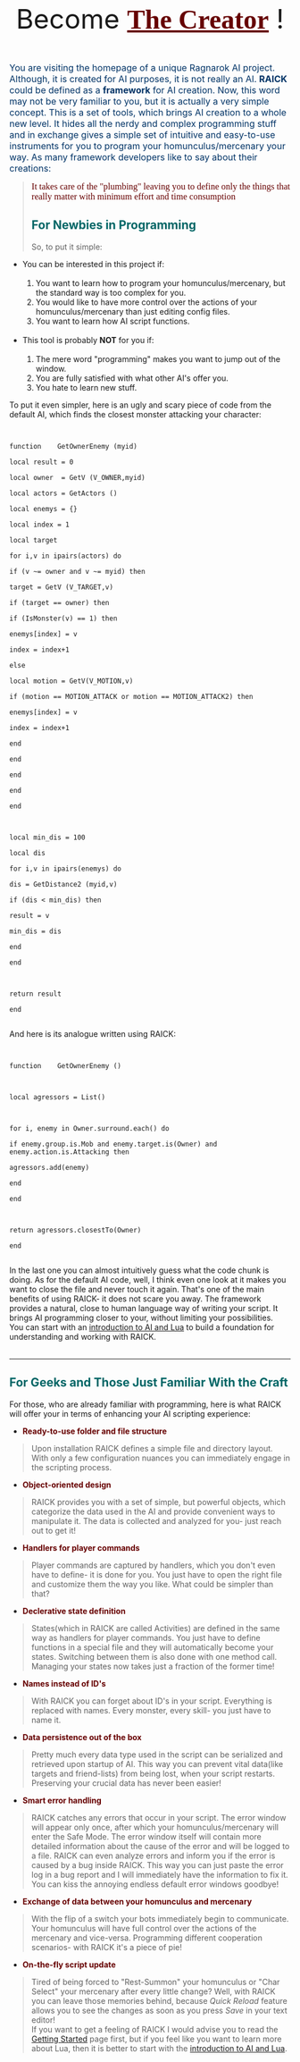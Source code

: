 <p align='middle'>
<br>
<font size='7'>Become <font color='#660000' face='Century Gothic'><u><b>The Creator</b></u></font> !</font>
<br>
<br>
<br>
<p align='left'>
<font color='#003366' size='3'>
You are visiting the homepage of a unique Ragnarok AI project. Although, it is created for AI purposes, it is not really an AI. <b>RAICK</b> could be defined as a <b>framework</b> for AI creation. Now, this word may not be very familiar to you, but it is actually a very simple concept. This is a set of tools, which brings AI creation to a whole new level. It hides all the nerdy and complex programming stuff and in exchange gives a simple set of intuitive and easy-to-use instruments for you to program your homunculus/mercenary your way. As many framework developers like to say about their creations:<font color='#660000' size='3' face='Book Antiqua'>
<blockquote>It takes care of the "plumbing" leaving you to define only the things that really matter with minimum effort and time consumption</font></font>
<h2><font color='#006666'>For Newbies in Programming</font></h2>
So, to put it simple:<br>
</blockquote><ul><li>You can be interested in this project if:<br><br>
<ol><li>You want to learn how to program your homunculus/mercenary, but the standard way is too complex for you.<br>
</li><li>You would like to have more control over the actions of your homunculus/mercenary than just editing config files.<br>
</li><li>You want to learn how AI script functions.<br><br>
</li></ol></li><li>This tool is probably <b>NOT</b> for you if:<br><br>
<ol><li>The mere word "programming" makes you want to jump out of the window.<br>
</li><li>You are fully satisfied with what other AI's offer you.<br>
</li><li>You hate to learn new stuff.</li></ol></li></ul>

To put it even simpler, here is an ugly and scary piece of code from the default AI, which finds the closest monster attacking your character:<br>
<pre><code><br>
function    GetOwnerEnemy (myid)<br>
local result = 0<br>
local owner  = GetV (V_OWNER,myid)<br>
local actors = GetActors ()<br>
local enemys = {}<br>
local index = 1<br>
local target<br>
for i,v in ipairs(actors) do<br>
if (v ~= owner and v ~= myid) then<br>
target = GetV (V_TARGET,v)<br>
if (target == owner) then<br>
if (IsMonster(v) == 1) then<br>
enemys[index] = v<br>
index = index+1<br>
else<br>
local motion = GetV(V_MOTION,v)<br>
if (motion == MOTION_ATTACK or motion == MOTION_ATTACK2) then<br>
enemys[index] = v<br>
index = index+1<br>
end<br>
end<br>
end<br>
end<br>
end<br>
<br>
local min_dis = 100<br>
local dis<br>
for i,v in ipairs(enemys) do<br>
dis = GetDistance2 (myid,v)<br>
if (dis &lt; min_dis) then<br>
result = v<br>
min_dis = dis<br>
end<br>
end<br>
<br>
return result<br>
end<br>
</code></pre>
And here is its analogue written using RAICK:<br>
<pre><code><br>
function    GetOwnerEnemy ()<br>
<br>
local agressors = List()<br>
<br>
for i, enemy in Owner.surround.each() do<br>
if enemy.group.is.Mob and enemy.target.is(Owner) and enemy.action.is.Attacking then<br>
agressors.add(enemy)<br>
end<br>
end<br>
<br>
return agressors.closestTo(Owner)<br>
end<br>
</code></pre>
In the last one you can almost intuitively guess what the code chunk is doing. As for the default AI code, well, I think even one look at it makes you want to close the file and never touch it again. That's one of the main benefits of using RAICK- it does not scare you away. The framework provides a natural, close to human language way of writing your script. It brings AI programming closer to your, without limiting your possibilities.<br>
You can start with an <a href='Lua.md'>introduction to AI and Lua</a> to build a foundation for understanding and working with RAICK.<br><br>
<hr />
<h2><font color='#006666'>For Geeks and Those Just Familiar With the Craft</font></h2>
For those, who are already familiar with programming, here is what RAICK will offer your in terms of enhancing your AI scripting experience:<br>
<ul><li><font color='#660000'><b>Ready-to-use folder and file structure</b></font>
</li></ul><blockquote>Upon installation RAICK defines a simple file and directory layout. With only a few configuration nuances you can immediately engage in the scripting process.<br>
</blockquote><ul><li><font color='#660000'><b>Object-oriented design</b></font>
</li></ul><blockquote>RAICK provides you with a set of simple, but powerful objects, which categorize the data used in the AI and provide convenient ways to manipulate it. The data is collected and analyzed for you- just reach out to get it!<br>
</blockquote><ul><li><font color='#660000'><b>Handlers for player commands</b></font>
</li></ul><blockquote>Player commands are captured by handlers, which you don't even have to define- it is done for you. You just have to open the right file and customize them the way you like. What could be simpler than that?<br>
</blockquote><ul><li><font color='#660000'><b>Declerative state definition</b></font>
</li></ul><blockquote>States(which in RAICK are called Activities) are defined in the same way as handlers for player commands. You just have to define functions in a special file and they will automatically become your states. Switching between them is also done with one method call. Managing your states now takes just a fraction of the former time!<br>
</blockquote><ul><li><font color='#660000'><b>Names instead of ID's</b></font>
</li></ul><blockquote>With RAICK you can forget about ID's in your script. Everything is replaced with names. Every monster, every skill- you just have to name it.<br>
</blockquote><ul><li><font color='#660000'><b>Data persistence out of the box</b></font>
</li></ul><blockquote>Pretty much every data type used in the script can be serialized and retrieved upon startup of AI. This way you can prevent vital data(like targets and friend-lists) from being lost, when your script restarts. Preserving your crucial data has never been easier!<br>
</blockquote><ul><li><font color='#660000'><b>Smart error handling</b></font>
</li></ul><blockquote>RAICK catches any errors that occur in your script. The error window will appear only once, after which your homunculus/mercenary will enter the Safe Mode. The error window itself will contain more detailed information about the cause of the error and will be logged to a file. RAICK can even analyze errors and inform you if the error is caused by a bug inside RAICK. This way you can just paste the error log in a bug report and I will immediately have the information to fix it. You can kiss the annoying endless default error windows goodbye!<br>
</blockquote><ul><li><font color='#660000'><b>Exchange of data between your homunculus and mercenary</b></font>
</li></ul><blockquote>With the flip of a switch your bots immediately begin to communicate. Your homunculus will have full control over the actions of the mercenary and vice-versa. Programming different cooperation scenarios- with RAICK it's a piece of pie!<br>
</blockquote><ul><li><font color='#660000'><b>On-the-fly script update</b></font>
</li></ul><blockquote>Tired of being forced to "Rest-Summon" your homunculus or "Char Select" your mercenary after every little change? Well, with RAICK you can leave those memories behind, because <i>Quick Reload</i> feature allows you to see the changes as soon as you press <i>Save</i> in your text editor!<br>
If you want to get a feeling of RAICK I would advise you to read the <a href='GettingStarted.md'>Getting Started</a> page first, but if you feel like you want to learn more about Lua, then it is better to start with the <a href='Lua.md'>introduction to AI and Lua</a>.
